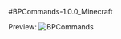 #BPCommands-1.0.0_Minecraft

Preview:
![BPCommands](https://user-images.githubusercontent.com/70117557/117727839-dc363080-b1e8-11eb-9569-d7c17c0b700d.png)

